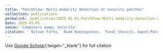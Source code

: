 ```yaml
---
title: "PatchView: Multi-modality detection of security patches"
collection: publications
permalink: /publication/2025-01-01-PatchView-Multi-modality-detection-of-security-patches
date: 2025-01-01
venue: 'Computers &amp; Security'
citation: ' Nitzan Farhi,  Noam Koenigstein,  Yuval Shavitt, &quot;PatchView: Multi-modality detection of security patches.&quot; Computers &amp;amp; Security, 2025.'
---
```

Use [Google Scholar](https://scholar.google.com/scholar?q=PatchView:+Multi+modality+detection+of+security+patches){:target="_blank"} for full citation